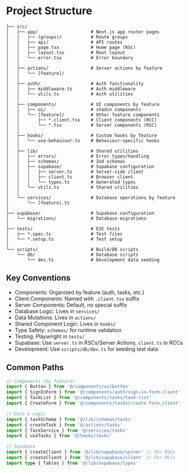 # Project Structure

```
├── src/
│   ├── app/                    # Next.js app router pages
│   │   ├── (groups)/           # Route groups
│   │   ├── api/                # API routes
│   │   ├── page.tsx            # Home page (RSC)
│   │   ├── layout.tsx          # Root layout
│   │   └── error.tsx           # Error boundary
│   │
│   ├── actions/                # Server actions by feature
│   │   └── [feature]/
│   │
│   ├── auth/                   # Auth functionality
│   │   ├── middleware.ts       # Auth middleware
│   │   └── utils.ts            # Auth utilities
│   │
│   ├── components/             # UI components by feature
│   │   ├── ui/                 # shadcn components
│   │   └── [feature]/          # Other feature components
│   │       ├── *.client.tsx    # Client components (RCC)
│   │       └── *.tsx           # Server components (RSC)
│   │
│   ├── hooks/                  # Custom hooks by feature
│   │   └── use-behaviour.ts    # Behaviour-specific hooks
│   │
│   ├── lib/                    # Shared utilities
│   │   ├── errors/             # Error types/handling
│   │   ├── schemas/            # Zod schemas
│   │   ├── supabase/           # Supabase configuration
│   │   │   ├── server.ts       # Server-side client
│   │   │   ├── client.ts       # Browser client
│   │   │   └── types.ts        # Generated types
│   │   └── utils.ts            # Shared utilities
│   │
│   └── services/               # Database operations by feature
│       └── [feature].ts
│
├── supabase/                   # Supabase configuration
│   └── migrations/             # Database migrations
│
├── tests/                      # E2E tests
│   ├── *.spec.ts               # Test files
│   └── *.setup.ts              # Test setup
│
└── scripts/                    # Build/DB scripts
    └── db/                     # Database scripts
        └── dev.ts              # Development data seeding
```

## Key Conventions

- Components: Organized by feature (auth, tasks, etc.)
- Client Components: Named with `.client.tsx` suffix
- Server Components: Default, no special suffix
- Database Logic: Lives in `services/`
- Data Mutations: Lives in `actions/`
- Shared Component Logic: Lives in `hooks/`
- Type Safety: `schemas/` for runtime validation
- Testing: Playwright in `tests/`
- Supabase: Use `server.ts` in RSCs/Server Actions, `client.ts` in RCCs
- Development: Use `scripts/db/dev.ts` for seeding test data

## Common Paths

```typescript
// Components (by feature)
import { Button } from '@/components/ui/button'
import { SignInForm } from '@/components/auth/sign-in-form.client'
import { TaskList } from '@/components/tasks/task-list'
import { CreateForm } from '@/components/tasks/create-form.client'

// Data & Logic
import { taskSchema } from '@/lib/schemas/tasks'
import { createTask } from '@/actions/tasks'
import { TaskService } from '@/services/tasks'
import { useTasks } from '@/hooks/tasks'

// Supabase
import { createClient } from '@/lib/supabase/server' // For RSCs
import { createClient } from '@/lib/supabase/client' // For RCCs
import type { Tables } from '@/lib/supabase/types'
```
